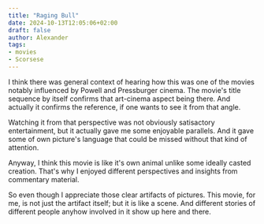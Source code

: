 ```yaml
---
title: "Raging Bull"
date: 2024-10-13T12:05:06+02:00
draft: false
author: Alexander
tags:
- movies
- Scorsese
---
```


I think there was general context of hearing how this was one of the movies notably influenced by Powell and Pressburger cinema.
The movie's title sequence by itself confirms that art-cinema aspect being there.
And actually it confirms the reference, if one wants to see it from that angle.

Watching it from that perspective was not obviously satisactory entertainment, but it actually gave me some enjoyable parallels.
And it gave some of own picture's language that could be missed without that kind of attention.

Anyway, I think this movie is like it's own animal unlike some ideally casted creation.
That's why I enjoyed different perspectives and insights from commentary material.

So even though I appreciate those clear artifacts of pictures.
This movie, for me, is not just the artifact itself; but it is like a scene.
And different stories of different people anyhow involved in it show up here and there.
